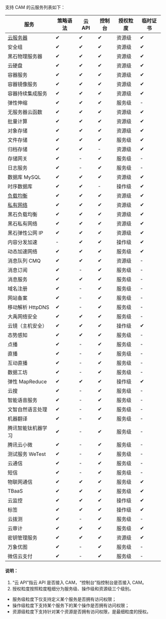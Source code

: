 支持 CAM 的云服务列表如下：

| 服务                                                         | 策略语法 | 云 API | 控制台 | 授权粒度 | 临时证书 |
| ------------------------------------------------------------ | -------- | ----- | ------ | -------- | -------- |
| [云服务器](https://cloud.tencent.com/document/product/213/10314) | ✔        | ✔     | ✔      | 资源级   | ✔        |
| 安全组                                                       | ✔        | ✔     | ✔      | 资源级   | ✔        |
| 黑石物理服务器                                               | ✔        | ✔     | ✔      | 资源级   | ✔        |
| 云硬盘                                                       | ✔        | ✔     | ✔      | 资源级   | ✔        |
| 容器服务                                                     | ✔        | ✔     | ✔      | 资源级   | ✔        |
| 容器镜像服务                                                 | ✔        | ✔     | ✔      | 资源级   | ✔        |
| 容器持续集成服务                                             | ✔        | ✔     | ✔      | 资源级   | ✔        |
| 弹性伸缩                                                     | ✔        | ✔     | ✔      | 服务级   | -        |
| 无服务器云函数                                               | ✔        | ✔     | ✔      | 资源级   | ✔        |
| 批量计算                                                     | ✔        | ✔     | ✔      | 资源级   | ✔        |
| 对象存储                                                     | ✔        | ✔     | ✔      | 资源级   | ✔        |
| 文件存储                                                     | ✔        | ✔     | ✔      | 服务级   | ✔        |
| 归档存储                                                     | ✔        | ✔     | -      | 资源级   | ✔        |
| 存储网关                                                     | ✔        | -     | ✔      | 服务级   | -        |
| 日志服务                                                     | ✔        | -     | ✔      | 服务级   | -        |
| 数据库 MySQL                                                 | ✔        | ✔     | ✔      | 资源级   | ✔        |
| 时序数据库                                                   | ✔        | ✔     | -      | 操作级   | ✔        |
| [负载均衡](https://cloud.tencent.com/document/product/214/9779) | ✔        | ✔     | ✔      | 资源级   | ✔        |
| [私有网络](https://cloud.tencent.com/document/product/215/9510) | ✔        | ✔     | ✔      | 资源级   | ✔        |
| 黑石负载均衡                                                 | ✔        | ✔     | ✔      | 资源级   | ✔        |
| 黑石私有网络                                                 | ✔        | ✔     | ✔      | 资源级   | ✔        |
| 黑石弹性公网 IP                                              | ✔        | ✔     | ✔      | 资源级   | ✔        |
| 内容分发加速                                                 | -        | ✔     | ✔      | 操作级   | ✔        |
| 动态加速网络                                                 | ✔        | ✔     | ✔      | 服务级   | ✔        |
| 消息队列 CMQ                                                 | ✔        | ✔     | ✔      | 资源级   | -        |
| 消息订阅                                                     | ✔        | -     | ✔      | 服务级   | -        |
| 消息服务                                                     | ✔        | ✔     | ✔      | 服务级   | -        |
| 域名注册                                                     | ✔        | -     | ✔      | 服务级   | -        |
| 网站备案                                                     | ✔        | -     | ✔      | 服务级   | -        |
| 移动解析 HttpDNS                                             | ✔        | -     | ✔      | 服务级   | -        |
| 大禹网络安全                                                 | ✔        | ✔     | ✔      | 服务级   | -        |
| 云镜（主机安全）                                             | ✔        | ✔     | ✔      | 操作级   | ✔        |
| 态势感知                                                     | ✔        | ✔     | ✔      | 服务级   | -        |
| 点播                                                         | ✔        | -     | ✔      | 服务级   | -        |
| 直播                                                         | ✔        | -     | ✔      | 服务级   | -        |
| 互动直播                                                     | ✔        | -     | ✔      | 服务级   | -        |
| 数据工坊                                                     | ✔        | -     | ✔      | 服务级   | -        |
| 弹性 MapReduce                                               | ✔        | ✔     | ✔      | 操作级   | ✔        |
| 云搜                                                         | ✔        | -     | ✔      | 服务级   | -        |
| 智能语音服务                                                 | ✔        | -     | ✔      | 服务级   | -        |
| 文智自然语言处理                                             | ✔        | -     | ✔      | 服务级   | -        |
| 机器翻译                                                     | ✔        | -     | ✔      | 服务级   | -        |
| 腾讯智能钛机器学习                                           | ✔        | -     | ✔      | 服务级   | -        |
| 腾讯云小微                                                   | ✔        | -     | ✔      | 服务级   | -        |
| 测试服务 WeTest                                               | ✔        | -      | ✔      |服务级   | -         |
| 云通信                                                       | ✔        | -     | ✔      | 服务级   | -        |
| 短信                                                         | ✔        | -     | ✔      | 服务级   | -        |
| 物联网通信                                                   | ✔        | ✔     | ✔      | 服务级   | ✔        |
| TBaaS                                                        | ✔        | ✔     | ✔      | 服务级   | ✔        |
| 云监控                                                       | ✔        | ✔     | ✔      | 操作级   | ✔        |
| 标签                                                         | ✔        | ✔     | ✔      | 操作级   | ✔        |
| 云拨测                                                       | ✔        | -     | ✔      | 服务级   | -        |
| 云审计                                                       | ✔        | ✔     | ✔      | 服务级   | ✔        |
| 密钥管理服务                                                 | ✔        | ✔     | ✔      | 资源级   | ✔        |
| 万象优图                                                     | ✔        | -     | ✔      | 服务级   | -        |
| 微信云支付                                                   | ✔        | -     | ✔      | 服务级   | -        |

#### 说明：
1. “云 API”指云 API 是否接入 CAM，“控制台”指控制台是否接入 CAM。 
2. 授权粒度按照粒度粗细分为服务级、操作级和资源级三个级别。
 - 服务级粒度下仅支持定义某个服务是否拥有访问权限；
 - 操作级粒度下支持某个服务下的某个操作是否拥有访问权限；
 - 资源级粒度下支持针对某个资源是否拥有访问权限，是最细粒度的授权。
